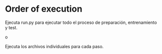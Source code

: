 # Order of execution

Ejecuta run.py para ejecutar todo el proceso de preparación, entrenamiento y test.

o

Ejecuta los archivos individuales para cada paso.
